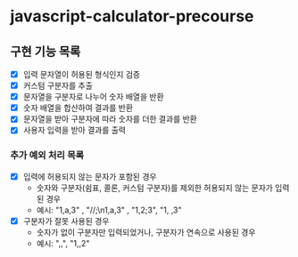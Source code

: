 # javascript-calculator-precourse

## 구현 기능 목록

- [x] 입력 문자열이 허용된 형식인지 검증
- [x] 커스텀 구분자를 추출
- [x] 문자열을 구분자로 나누어 숫자 배열을 반환
- [x] 숫자 배열을 합산하여 결과를 반환
- [x] 문자열을 받아 구분자에 따라 숫자를 더한 결과를 반환
- [x] 사용자 입력을 받아 결과를 출력

### 추가 예외 처리 목록

- [x] 입력에 허용되지 않는 문자가 포함된 경우
  - 숫자와 구분자(쉼표, 콜론, 커스텀 구분자)를 제외한 허용되지 않는 문자가 입력된 경우
  - 예시: "1,a,3" , "//;\n1,a,3" , "1,2;3", "1, ,3"
- [x] 구분자가 잘못 사용된 경우
  - 숫자가 없이 구분자만 입력되었거나, 구분자가 연속으로 사용된 경우
  - 예시: ",,", "1,,2"
